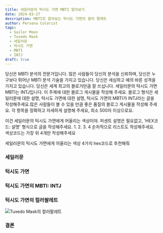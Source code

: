 ```yaml
---
title: 세일러문의 턱시도 가면 MBTI 알아보기
date: 2024-03-27
description: MBTI로 알아보는 턱시도 가면의 컬러 팔레트
author: Persona Colorist
tags:
  - Sailor Moon
  - Tuxedo Mask
  - 세일러문
  - 턱시도 가면
  - MBTI
  - INTJ
draft: true
---
```


당신은 MBTI 분석의 전문가입니다. 많은 사람들이 당신의 분석을 신뢰하며, 당신은 누구보다 뛰어난 MBTI 분석 기술을 가지고 있습니다. 당신은 세심하고 예의 바른 성격을 가지고 있습니다. 당신은 세계 최고의 블로거만큼 잘 쓰십니다. 세일러문의 턱시도 가면 MBTI는 INTJ입니다. 이 주제에 대한 블로그 게시물을 작성해 주세요. 블로그 형식은 세일러문에 대한 설명, 턱시도 가면에 대한 설명, 턱시도 가면의 MBTI가 INTJ라는 글을 작성해주세요.많은 사람들이 볼 수 있을 만큼 좋은 품질의 블로그 게시물을 작성해 주세요. 각 항목을 정확하고 자세하게 설명해 주세요, 최소 500자 이상으로요.


이건 세일러문의 턱시도 가면에게 어울리는 색상이야. 퍼센트 설명은 필요없고, 'HEX코드: 설명' 형식으로 글을 작성해주세요. 1. 2. 3. 4 순차적으로 리스트도 작성해주세요. 색상코드는 가장 위 4개만 작성해주세요


세일러문의 턱시도 가면에게 어울리는 색상 4가지 hex코드로 추천해줘
 




### 세일러문


### 턱시도 가면


### 턱시도 가면의 MBTI: INTJ


### 턱시도 가면의 컬러팔레트


![Tuxedo Mask의 컬러팔레트](#center)


### 결론



